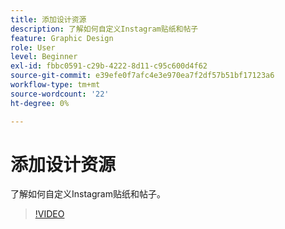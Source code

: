 ```yaml
---
title: 添加设计资源
description: 了解如何自定义Instagram贴纸和帖子
feature: Graphic Design
role: User
level: Beginner
exl-id: fbbc0591-c29b-4222-8d11-c95c600d4f62
source-git-commit: e39efe0f7afc4e3e970ea7f2df57b51bf17123a6
workflow-type: tm+mt
source-wordcount: '22'
ht-degree: 0%

---
```


# 添加设计资源

了解如何自定义Instagram贴纸和帖子。

>[!VIDEO](https://video.tv.adobe.com/v/3420226?quality=12&learn=on&hidetitle=true)
